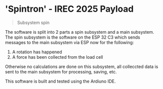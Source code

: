 # 'Spintron' - IREC 2025 Payload

> Subsystem spin

The software is split into 2 parts a spin subsystem and a main subsystem.
The spin subsystem is the software on the ESP 32 C3 which sends messages to the main subsystem via ESP now for the following:

1. A rotation has happened
2. A force has been collected from the load cell

Otherwise no calculations are done on this subsystem, all colleccted data is sent to the main subsystem for processing, saving, etc.


This software is built and tested using the Ardiuno IDE.
